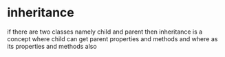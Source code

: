 # inheritance
if there are two classes namely child and parent then inheritance is a concept where child can get parent properties and methods and where as its properties and methods also
